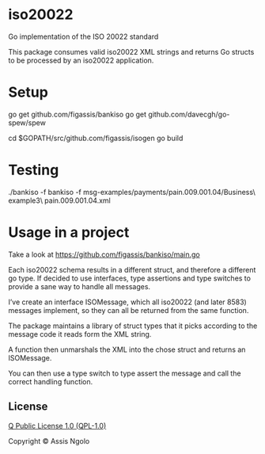 # iso20022

Go implementation of the ISO 20022 standard

This package consumes valid iso20022 XML strings and returns Go structs to be processed by an iso20022 application.


# Setup
go get github.com/figassis/bankiso
go get github.com/davecgh/go-spew/spew

cd $GOPATH/src/github.com/figassis/isogen
go build


# Testing

./bankiso -f bankiso -f msg-examples/payments/pain.009.001.04/Business\ example3\ pain.009.001.04.xml

# Usage in a project
Take a look at https://github.com/figassis/bankiso/main.go

Each iso20022 schema results in a different struct, and therefore a different go type.
If decided to use interfaces, type assertions and type switches to provide a sane way to handle all messages.

I’ve create an interface ISOMessage, which all iso20022 (and later 8583) messages implement, so they can all be returned from the same function.

The package maintains a library of struct types that it picks according to the message code it reads form the XML string.

A function then unmarshals the XML into the chose struct and returns an ISOMessage.

You can then use a type switch to type assert the message and call the correct handling function.


## License
[Q Public License 1.0 (QPL-1.0)](https://en.wikipedia.org/wiki/Q_Public_License)

Copyright &copy; Assis Ngolo